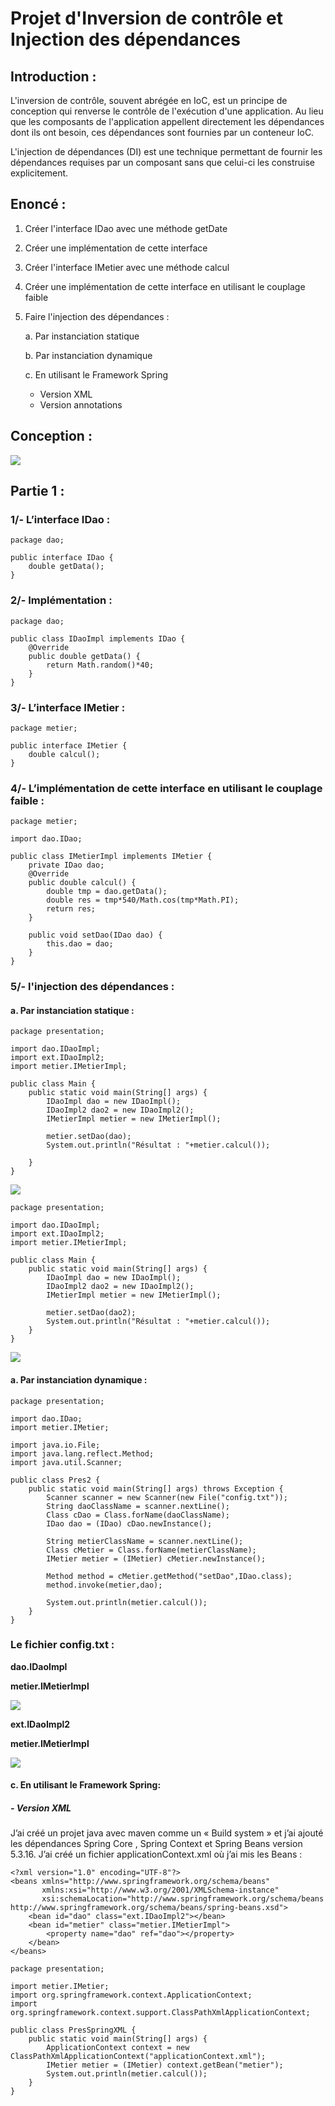 ﻿<h1>Projet d'Inversion de contrôle et Injection des dépendances</h1>

<h2>Introduction :</h2>

<p>
    L'inversion de contrôle, souvent abrégée en IoC, est un principe de conception qui renverse le contrôle de l'exécution d'une application. Au lieu que les composants de l'application appellent directement les dépendances dont ils ont besoin, ces dépendances sont fournies par un conteneur IoC.
</p>
<p>
    L'injection de dépendances (DI) est une technique permettant de fournir les dépendances requises par un composant sans que celui-ci les construise explicitement. 
</p>

<h2>Enoncé :</h2>

<p>

1. Créer l'interface IDao avec une méthode getDate

2. Créer une implémentation de cette interface 

3. Créer l'interface IMetier avec une méthode calcul

4. Créer une implémentation de cette interface en utilisant le couplage faible

5. Faire l'injection des dépendances :

   a. Par instanciation statique

    b. Par instanciation dynamique 
    
    c. En utilisant le Framework Spring
     - Version XML
     - Version annotations
</p>

<h2>Conception :</h2>
<img align="center" src="images/img.png">

<h2>Partie 1 :</h2>
<h3>1/- L’interface IDao : </h3>
<p>
    
    package dao;

    public interface IDao {
        double getData();
    }
</p>

<h3>2/- Implémentation : </h3>
<p>
    
    package dao;

    public class IDaoImpl implements IDao {
        @Override
        public double getData() {
            return Math.random()*40;
        }
    }
</p>

<h3>3/- L’interface IMetier :</h3>
<p>
    
    package metier;

    public interface IMetier {
        double calcul();
    }
</p>

<h3>4/-  L’implémentation de cette interface en utilisant le couplage faible :</h3>
<p>
    
    package metier;
    
    import dao.IDao;
    
    public class IMetierImpl implements IMetier {
        private IDao dao;
        @Override
        public double calcul() {
            double tmp = dao.getData();
            double res = tmp*540/Math.cos(tmp*Math.PI);
            return res;
        }
    
        public void setDao(IDao dao) {
            this.dao = dao;
        }
    } 
</p>

<h3>5/- l'injection des dépendances :</h3>
<h4>a.	Par instanciation statique :</h4>
<p>
    
    package presentation;
    
    import dao.IDaoImpl;
    import ext.IDaoImpl2;
    import metier.IMetierImpl;
    
    public class Main {
        public static void main(String[] args) {
            IDaoImpl dao = new IDaoImpl();
            IDaoImpl2 dao2 = new IDaoImpl2();
            IMetierImpl metier = new IMetierImpl();
    
            metier.setDao(dao);
            System.out.println("Résultat : "+metier.calcul());
    
        }
    }
</p>
<img src="images/img_1.png"></img>

<p>
    
    package presentation;
    
    import dao.IDaoImpl;
    import ext.IDaoImpl2;
    import metier.IMetierImpl;
    
    public class Main {
        public static void main(String[] args) {
            IDaoImpl dao = new IDaoImpl();
            IDaoImpl2 dao2 = new IDaoImpl2();
            IMetierImpl metier = new IMetierImpl();
    
            metier.setDao(dao2);
            System.out.println("Résultat : "+metier.calcul());
        }
    }
</p>
<img src="images/img_2.png"></img>

<h4>a.	Par instanciation dynamique :</h4>
<p>

    package presentation;

    import dao.IDao;
    import metier.IMetier;
    
    import java.io.File;
    import java.lang.reflect.Method;
    import java.util.Scanner;
    
    public class Pres2 {
        public static void main(String[] args) throws Exception {
            Scanner scanner = new Scanner(new File("config.txt"));
            String daoClassName = scanner.nextLine();
            Class cDao = Class.forName(daoClassName);
            IDao dao = (IDao) cDao.newInstance();
    
            String metierClassName = scanner.nextLine();
            Class cMetier = Class.forName(metierClassName);
            IMetier metier = (IMetier) cMetier.newInstance();
    
            Method method = cMetier.getMethod("setDao",IDao.class);
            method.invoke(metier,dao);
    
            System.out.println(metier.calcul());
        }
    }
</p>
<h3>Le fichier config.txt : </h3>
<p>
    <b>
        <p>dao.IDaoImpl</p>
        <p>metier.IMetierImpl</p>
    </b>
</p>
<img src="images/img_3.png"></img>

<p>
    <b>
        <p>ext.IDaoImpl2</p>
        <p>metier.IMetierImpl</p>
    </b>
</p>
<img src="images/img_4.png"></img>

<h4>c.	En utilisant le Framework Spring:</h4>
<h5>- Version XML</h5>
<p>J’ai créé un projet java avec maven comme un « Build system » et j’ai ajouté les dépendances Spring Core , Spring Context et Spring Beans version 5.3.16. J’ai créé un fichier applicationContext.xml où j’ai mis les Beans :
</p>
<p>
    
    <?xml version="1.0" encoding="UTF-8"?>
    <beans xmlns="http://www.springframework.org/schema/beans"
           xmlns:xsi="http://www.w3.org/2001/XMLSchema-instance"
           xsi:schemaLocation="http://www.springframework.org/schema/beans http://www.springframework.org/schema/beans/spring-beans.xsd">
        <bean id="dao" class="ext.IDaoImpl2"></bean>
        <bean id="metier" class="metier.IMetierImpl">
            <property name="dao" ref="dao"></property>
        </bean>
    </beans>

</p>
<p>
    
    package presentation;
    
    import metier.IMetier;
    import org.springframework.context.ApplicationContext;
    import org.springframework.context.support.ClassPathXmlApplicationContext;
    
    public class PresSpringXML {
        public static void main(String[] args) {
            ApplicationContext context = new ClassPathXmlApplicationContext("applicationContext.xml");
            IMetier metier = (IMetier) context.getBean("metier");
            System.out.println(metier.calcul());
        }
    }
</p>








 

